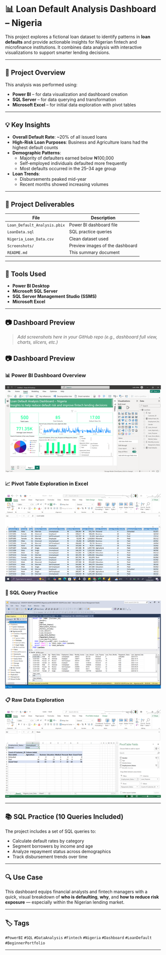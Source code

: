 # 📊 Loan Default Analysis Dashboard – Nigeria

This project explores a fictional loan dataset to identify patterns in **loan defaults** and provide actionable insights for Nigerian fintech and microfinance institutions. It combines data analysis with interactive visualizations to support smarter lending decisions.

---

## 🧠 Project Overview

This analysis was performed using:
- **Power BI** – for data visualization and dashboard creation
- **SQL Server** – for data querying and transformation
- **Microsoft Excel** – for initial data exploration with pivot tables

---

## 💡 Key Insights

- **Overall Default Rate**: ~20% of all issued loans
- **High-Risk Loan Purposes**: Business and Agriculture loans had the highest default counts
- **Demographic Patterns**:
  - Majority of defaulters earned below ₦100,000
  - Self-employed individuals defaulted more frequently
  - Most defaults occurred in the 25–34 age group
- **Loan Trends**:
  - Disbursements peaked mid-year
  - Recent months showed increasing volumes

---

## 📁 Project Deliverables

| File | Description |
|------|-------------|
| `Loan_Default_Analysis.pbix` | Power BI dashboard file |
| `LoanData.sql` | SQL practice queries |
| `Nigeria_Loan_Data.csv` | Clean dataset used |
| `Screenshots/` | Preview images of the dashboard |
| `README.md` | This summary document |

---

## 🧰 Tools Used

- **Power BI Desktop**
- **Microsoft SQL Server**
- **SQL Server Management Studio (SSMS)**
- **Microsoft Excel**

---

## 📷 Dashboard Preview

> _Add screenshots here in your GitHub repo (e.g., dashboard full view, charts, slicers, etc.)_

## 📷 Dashboard Preview

### 📊 Power BI Dashboard Overview  
![Power BI Dashboard](screenshots/PowerBiGithub.PNG)

### 📈 Pivot Table Exploration in Excel  
![Excel Pivot Table](screenshots/ExcelGIThub.PNG)

### 🧮 SQL Query Practice  
![SQL Queries](screenshots/SQLGithub.PNG)

### 📋 Raw Data Exploration  
![Pivot Table](screenshots/PivotGitHUB.PNG)


---

## 📚 SQL Practice (10 Queries Included)

The project includes a set of SQL queries to:
- Calculate default rates by category
- Segment borrowers by income and age
- Analyze repayment status across demographics
- Track disbursement trends over time

---

## 🔍 Use Case

This dashboard equips financial analysts and fintech managers with a quick, visual breakdown of **who is defaulting**, **why**, and **how to reduce risk exposure** — especially within the Nigerian lending market.

---

## 🏷️ Tags

`#PowerBI` `#SQL` `#DataAnalysis` `#Fintech` `#Nigeria` `#Dashboard` `#LoanDefault` `#BeginnerPortfolio`

---


